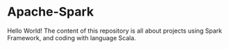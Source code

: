# Apache-Spark
Hello World! The content of this repository is all about projects using Spark Framework, and coding with language Scala.

